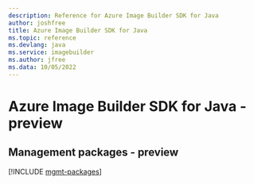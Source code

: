 ```yaml
---
description: Reference for Azure Image Builder SDK for Java
author: joshfree
title: Azure Image Builder SDK for Java
ms.topic: reference
ms.devlang: java
ms.service: imagebuilder
ms.author: jfree
ms.data: 10/05/2022
---
```

# Azure Image Builder SDK for Java - preview

## Management packages - preview
[!INCLUDE [mgmt-packages](image-builder-mgmt-index.md)]
